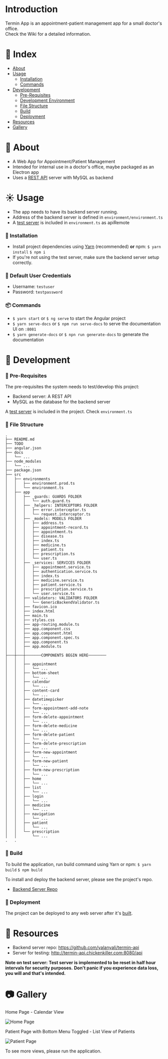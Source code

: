 # Introduction
Termin App is an appointment-patient management app for a small doctor's office.  
Check the Wiki for a detailed information.

# :ledger: Index

- [About](#beginner-about)
- [Usage](#sunny-usage)
  - [Installation](#electric_plug-installation)
  - [Commands](#package-commands)
- [Development](#wrench-development)
  - [Pre-Requisites](#notebook-pre-requisites)
  - [Development Environment](#nut_and_bolt-development-environment)
  - [File Structure](#file_folder-file-structure)
  - [Build](#hammer-build)  
  - [Deployment](#rocket-deployment)  
- [Resources](#page_facing_up-resources)
- [Gallery](#camera-gallery)

# :beginner: About
- A Web App for Appointment/Patient Management
- Intended for internal use in a doctor's office, maybe packaged as an Electron app
- Uses a [REST API](https://github.com/yalanyali/termin-api) server with MySQL as backend

# :sunny: Usage
- The app needs to have its backend server running.
- Address of the backend server is defined in `environment/environment.ts`
- A [test server](http://termin-api.chickenkiller.com:8080/api) is included in `environment.ts` as apiRemote


###  :electric_plug: Installation
- Install project dependencies using [Yarn](https://github.com/yarnpkg/yarn) (recommended) **or** npm:
`$ yarn install`
`$ npm i`
- If you're not using the test server, make sure the backend server setup correctly.

### :key: Default User Credentials
- Username: `testuser`
- Password: `testpassword`

###  :package: Commands
- `$ yarn start` or `$ ng serve` to start the Angular project
- `$ yarn serve-docs` or `$ npm run serve-docs` to serve the documentation UI on `:8081`
- `$ yarn generate-docs` or `$ npn run generate-docs` to generate the documentation

#  :wrench: Development

### :notebook: Pre-Requisites
The pre-requisites the system needs to test/develop this project:
- Backend server: A REST API
- MySQL as the database for the backend server

A [test server](http://termin-api.chickenkiller.com:8080/api) is included in the project. Check `environment.ts`

###  :file_folder: File Structure

```
.
├── README.md
├── TODO
├── angular.json
├── docs
│   └── ...
├── node_modules
│   └── ...
├── package.json
├── src
│   ├── environments
│   │   ├── environment.prod.ts
│   │   └── environment.ts
│   ├── app
│   │   ├── _guards: GUARDS FOLDER
│   │   │   └── auth.guard.ts
│   │   ├── _helpers: INTERCEPTORS FOLDER
│   │   │   ├── error.interceptor.ts
│   │   │   └── request.interceptor.ts
│   │   ├── _models: MODELS FOLDER
│   │   │   ├── address.ts
│   │   │   ├── appointment-record.ts
│   │   │   ├── appointment.ts
│   │   │   ├── disease.ts
│   │   │   ├── index.ts
│   │   │   ├── medicine.ts
│   │   │   ├── patient.ts
│   │   │   ├── prescription.ts
│   │   │   └── user.ts
│   │   ├── _services: SERVICES FOLDER
│   │   │   ├── appointment.service.ts
│   │   │   ├── authentication.service.ts
│   │   │   ├── index.ts
│   │   │   ├── medicine.service.ts
│   │   │   ├── patient.service.ts
│   │   │   ├── prescription.service.ts
│   │   │   └── user.service.ts
│   │   ├── validators: VALIDATORS FOLDER
│   │   │   └── GenericBackendValidator.ts
│   │   ├── favicon.ico
│   │   ├── index.html
│   │   ├── main.ts
│   │   ├── styles.css
│   │   ├── app-routing.module.ts
│   │   ├── app.component.css
│   │   ├── app.component.html
│   │   ├── app.component.spec.ts
│   │   ├── app.component.ts
│   │   ├── app.module.ts
│   │   │
├───┼───┼───────COMPONENTS BEGIN HERE────────
│   │   │
│   │   ├── appointment
│   │   │   └── ...
│   │   ├── bottom-sheet
│   │   │   └── ...
│   │   ├── calendar
│   │   │   └── ...
│   │   ├── content-card
│   │   │   └── ...
│   │   ├── datetimepicker
│   │   │   └── ...
│   │   ├── form-appointment-add-note
│   │   │   └── ...
│   │   ├── form-delete-appointment
│   │   │   └── ...
│   │   ├── form-delete-medicine
│   │   │   └── ...
│   │   ├── form-delete-patient
│   │   │   └── ...
│   │   ├── form-delete-prescription
│   │   │   └── ...
│   │   ├── form-new-appointment
│   │   │   └── ...
│   │   ├── form-new-patient
│   │   │   └── ...
│   │   ├── form-new-prescription
│   │   │   └── ...
│   │   ├── home
│   │   │   └── ...
│   │   ├── list
│   │   │   └── ...
│   │   ├── login
│   │   │   └── ...
│   │   ├── medicine
│   │   │   └── ...
│   │   ├── navigation
│   │   │   └── ...
│   │   ├── patient
│   │   │   └── ...
│   │   └── prescription
│   │       └── ...
.   .
```

###  :hammer: Build
To build the application, run build command using Yarn or npm:
`$ yarn build`
`$ npm build`

To install and deploy the backend server, please see the project's repo.

- [Backend Server Repo](https://github.com/yalanyali/termin-api)

### :rocket: Deployment
The project can be deployed to any web server after it's [built](#hammer-build).

#  :page_facing_up: Resources
- Backend server repo: https://github.com/yalanyali/termin-api
- Server for testing: http://termin-api.chickenkiller.com:8080/api

**Note on test server:**
**Test server is implemented to be reset in half hour intervals for security purposes.**
**Don't panic if you experience data loss, you will and that's intended.**

#  :camera: Gallery
Home Page - Calendar View  

![Home Page](./docs/images/calendar.png "Home Page")

Patient Page with Bottom Menu Toggled - List View of Patients  

![Patient Page](./docs/images/patient_2.png "Patient Page")

To see more views, please run the application.

